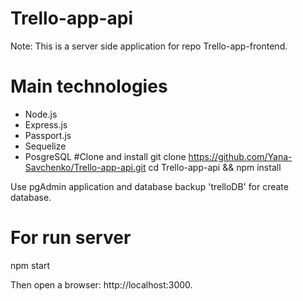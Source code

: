 # Trello-app-api
Note:
This is a server side application for repo Trello-app-frontend.
# Main technologies
- Node.js
- Express.js
- Passport.js
- Sequelize
- PosgreSQL
#Clone and install
git clone https://github.com/Yana-Savchenko/Trello-app-api.git
cd Trello-app-api && npm install

Use pgAdmin application and database backup 'trelloDB' for create database.

# For run server

npm start

Then open a browser: http://localhost:3000.
